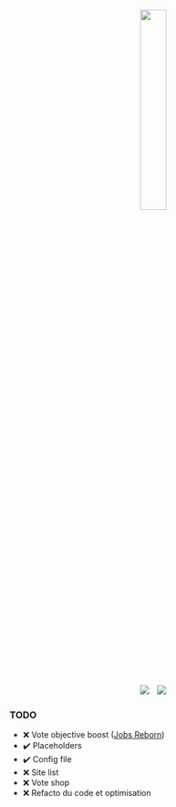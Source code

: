 <p align="center">
    <br />
    <img src="https://i.ibb.co/xSP0rgMn/Flux-Dev-A-stylized-logo-for-a-Minecraft-vote-plugin-featuring-3-removebg-preview.png" width="30%">
    <br />
</p>
<p align="center">
    <img src="https://img.shields.io/badge/Version-2.0-green.svg" />
    <img style="margin-left: 10px;" src="https://img.shields.io/badge/License-MIT-green.svg" />
</p>

### TODO
- ❌ Vote objective boost ([Jobs Reborn](https://www.spigotmc.org/resources/jobs-reborn.4216/update?update=498847))
- ✔️ Placeholders
- ✔️ Config file
- ❌ Site list
- ❌ Vote shop
- ❌ Refacto du code et optimisation